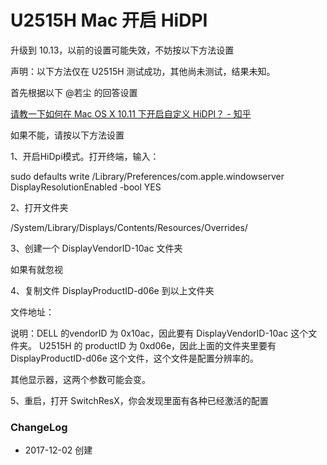 # U2515H Mac 开启 HiDPI


升级到 10.13，以前的设置可能失效，不妨按以下方法设置


声明：以下方法仅在 U2515H 测试成功，其他尚未测试，结果未知。

首先根据以下 @若尘 的回答设置

[请教一下如何在 Mac OS X 10.11 下开启自定义 HiDPI？ - 知乎](https://www.zhihu.com/question/35300978/answer/68752378)

如果不能，请按以下方法设置

1、开启HiDpi模式。打开终端，输入：

sudo defaults write /Library/Preferences/com.apple.windowserver DisplayResolutionEnabled -bool YES

2、打开文件夹

/System/Library/Displays/Contents/Resources/Overrides/

3、创建一个 DisplayVendorID-10ac 文件夹

如果有就忽视

4、复制文件 DisplayProductID-d06e 到以上文件夹

文件地址：

说明：DELL 的vendorID 为 0x10ac，因此要有 DisplayVendorID-10ac 这个文件夹。
U2515H 的 productID 为 0xd06e，因此上面的文件夹里要有 DisplayProductID-d06e 这个文件，这个文件是配置分辨率的。

其他显示器，这两个参数可能会变。

5、重启，打开 SwitchResX，你会发现里面有各种已经激活的配置


### ChangeLog

- 2017-12-02 创建
